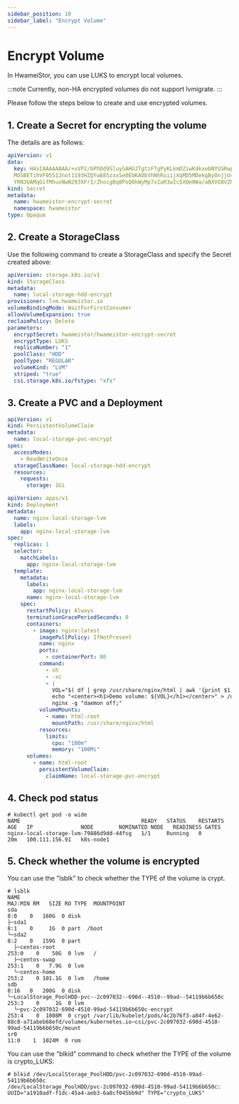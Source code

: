 ```yaml
---
sidebar_position: 10
sidebar_label: "Encrypt Volume"
---
```


# Encrypt Volume

In HwameiStor, you can use LUKS to encrypt local volumes.

:::note
Currently, non-HA encrypted volumes do not support lvmigrate.
:::

Please follow the steps below to create and use encrypted volumes.

## 1. Create a Secret for encrypting the volume

The details are as follows:

```yaml
apiVersion: v1
data:
  key: H4sIAAAAAAAA/+xVP2/bPhDd9SluyGAHUJTgtzFTgPyKLkmDZiwK4kxebNYUSRwp10Xb715IkWzLf5II6eAC3iTe3eO9R/Le1PoJWpEB0AJthcl4J41LxAu0Av67jBlAVIyBdpZpmYgdWmlxQjbWIACBfUlpRlUUEDyn756XRVjm6/WtNMkUrFEo4Gz08OlW3t/c/T/OuLIkn4ylKLIcCkqqWJcUdTRuLOS9DfI63NTml8X5xQ8sbdZSUN49mWmD+c1Pp
  MOSBETihVF0551Jnot1193HZQYw885zxxSe0EbKAObVhNhRoiijXqMD5MDekgByOnjjUs2aqSnvp0VfsaKehE1vzVdCnlJ6DgqQMpVBbijXUWiAUNVnJ2BOFJrivchSlpRQbvb9zP45r4N7Q2pgiuTSuoJpSksBo0628XXi6n29derJGnNnp7DMMZjDKr6Ah1ozxShbgefG6cFFq3YiBWRMngVcb/Z37zVdjy7Ox+1isKioJJcEnP28+r3nhJ3XdLx8HrweRid4P
  YRN3UAMqGifMhuxNwN293XFrI/ZhocgBq8PoQ0kWyMp7xIaR3wIc5XQe0Wa/aBXVG8VZhj7z/QDGkv612OlFJEmPf6Lynbza98lybdyu+u4W/D6++5usDw4LWcYZ02w9LqytSldNb+dlnW8fPnkejCtemejx483n2/HPax2upWU2Ci5Pe3hy9dhrnN1cp0jdZ35Qk+Od0yfbOdkOyfbeZftvPbA/zXf+RMAAP//IK/8i+YNAAA=
kind: Secret
metadata:
  name: hwameistor-encrypt-secret
  namespace: hwameistor
type: Opaque
```

## 2. Create a StorageClass

Use the following command to create a StorageClass and specify the Secret created above:

```yaml
apiVersion: storage.k8s.io/v1
kind: StorageClass
metadata:
  name: local-storage-hdd-encrypt
provisioner: lvm.hwameistor.io
volumeBindingMode: WaitForFirstConsumer
allowVolumeExpansion: true
reclaimPolicy: Delete
parameters:
  encryptSecret: hwameistor/hwameistor-encrypt-secret
  encryptType: LUKS
  replicaNumber: "1"
  poolClass: "HDD"
  poolType: "REGULAR"
  volumeKind: "LVM"
  striped: "true"
  csi.storage.k8s.io/fstype: "xfs"
```

## 3. Create a PVC and a Deployment

```yaml
apiVersion: v1
kind: PersistentVolumeClaim
metadata:
  name: local-storage-pvc-encrypt
spec:
  accessModes:
    - ReadWriteOnce
  storageClassName: local-storage-hdd-encrypt
  resources:
    requests:
      storage: 1Gi
```

```yaml
apiVersion: apps/v1
kind: Deployment
metadata:
  name: nginx-local-storage-lvm
  labels:
    app: nginx-local-storage-lvm
spec:
  replicas: 1
  selector:
    matchLabels:
      app: nginx-local-storage-lvm
  template:
    metadata:
      labels:
        app: nginx-local-storage-lvm
      name: nginx-local-storage-lvm
    spec:
      restartPolicy: Always
      terminationGracePeriodSeconds: 0
      containers:
        - image: nginx:latest
          imagePullPolicy: IfNotPresent
          name: nginx
          ports:
            - containerPort: 80
          command:
            - sh
            - -xc
            - |
              VOL="$( df | grep /usr/share/nginx/html | awk '{print $1,$NF}' )"
              echo "<center><h1>Demo volume: ${VOL}</h1></center>" > /usr/share/nginx/html/index.html
              nginx -g "daemon off;"
          volumeMounts:
            - name: html-root
              mountPath: /usr/share/nginx/html
          resources:
            limits:
              cpu: "100m"
              memory: "100Mi"
      volumes:
        - name: html-root
          persistentVolumeClaim:
            claimName: local-storage-pvc-encrypt
```

## 4. Check pod status

```console
# kubectl get pod -o wide
NAME                                      READY   STATUS    RESTARTS   AGE   IP               NODE        NOMINATED NODE   READINESS GATES
nginx-local-storage-lvm-79886d9dd-44fsg   1/1     Running   0          20m   100.111.156.91   k8s-node1
```

## 5. Check whether the volume is encrypted

You can use the "lsblk" to check whether the TYPE of the volume is crypt.

```console
# lsblk
NAME                                                                 MAJ:MIN RM   SIZE RO TYPE  MOUNTPOINT
sda                                                                    8:0    0   160G  0 disk
├─sda1                                                                 8:1    0     1G  0 part  /boot
└─sda2                                                                 8:2    0   159G  0 part
  ├─centos-root                                                      253:0    0    50G  0 lvm   /
  ├─centos-swap                                                      253:1    0   7.9G  0 lvm
  └─centos-home                                                      253:2    0 101.1G  0 lvm   /home
sdb                                                                    8:16   0   200G  0 disk
└─LocalStorage_PoolHDD-pvc--2c097032--690d--4510--99ad--54119b6b650c 253:3    0     1G  0 lvm
  └─pvc-2c097032-690d-4510-99ad-54119b6b650c-encrypt                 253:4    0  1008M  0 crypt /var/lib/kubelet/pods/4c2b76f3-a84f-4e62-88c8-a71abeb68efd/volumes/kubernetes.io~csi/pvc-2c097032-690d-4510-99ad-54119b6b650c/mount
sr0                                                                   11:0    1  1024M  0 rom
```

You can use the "blkid" command to check whether the TYPE of the volume is crypto_LUKS:

```console
# blkid /dev/LocalStorage_PoolHDD/pvc-2c097032-690d-4510-99ad-54119b6b650c
/dev/LocalStorage_PoolHDD/pvc-2c097032-690d-4510-99ad-54119b6b650c: UUID="a1910adf-f1dc-45a4-aeb3-6a8cf045bb9d" TYPE="crypto_LUKS"
```
